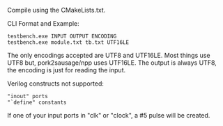 Compile using the CMakeLists.txt.

CLI Format and Example:

    testbench.exe INPUT OUTPUT ENCODING
    testbench.exe module.txt tb.txt UTF16LE

The only encodings accepted are UTF8 and UTF16LE.
Most things use UTF8 but, pork2sausage/npp uses UTF16LE.
The output is always UTF8, the encoding is just for reading the input.

Verilog constructs not supported:

    "inout" ports
    "`define" constants 

If one of your input ports in "clk" or "clock", a #5 pulse will be created.